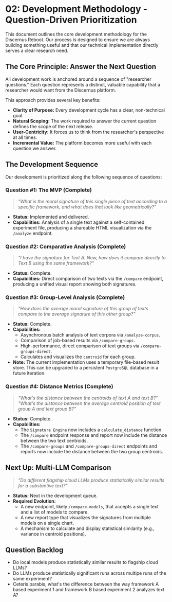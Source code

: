 # 02: Development Methodology - Question-Driven Prioritization

This document outlines the core development methodology for the Discernus Reboot. Our process is designed to ensure we are always building something useful and that our technical implementation directly serves a clear research need.

## The Core Principle: Answer the Next Question

All development work is anchored around a sequence of "researcher questions." Each question represents a distinct, valuable capability that a researcher would want from the Discernus platform.

This approach provides several key benefits:
- **Clarity of Purpose:** Every development cycle has a clear, non-technical goal.
- **Natural Scoping:** The work required to answer the current question defines the scope of the next release.
- **User-Centricity:** It forces us to think from the researcher's perspective at all times.
- **Incremental Value:** The platform becomes more useful with each question we answer.

## The Development Sequence

Our development is prioritized along the following sequence of questions:

### Question #1: The MVP (Complete)
> *"What is the moral signature of this single piece of text according to a specific framework, and what does that look like geometrically?"*

- **Status:** Implemented and delivered.
- **Capabilities:** Analysis of a single text against a self-contained experiment file, producing a shareable HTML visualization via the `/analyze` endpoint.

### Question #2: Comparative Analysis (Complete)
> *"I have the signature for Text A. Now, how does it compare directly to Text B using the same framework?"*

- **Status:** Complete.
- **Capabilities:** Direct comparison of two texts via the `/compare` endpoint, producing a unified visual report showing both signatures.

### Question #3: Group-Level Analysis (Complete)
> *"How does the average moral signature of this group of texts compare to the average signature of this other group?"*

- **Status:** Complete.
- **Capabilities:** 
    - Asynchronous batch analysis of text corpora via `/analyze-corpus`.
    - Comparison of job-based results via `/compare-groups`.
    - High-performance, direct comparison of text groups via `/compare-groups-direct`.
    - Calculates and visualizes the `centroid` for each group.
- **Note:** The current implementation uses a temporary file-based result store. This can be upgraded to a persistent `PostgreSQL` database in a future iteration.

### Question #4: Distance Metrics (Complete)
> *"What's the distance between the centroids of text A and text B?"*
> *"What's the distance between the average centroid position of text group A and text group B?"*

- **Status:** Complete.
- **Capabilities:**
    - The `Signature Engine` now includes a `calculate_distance` function.
    - The `/compare` endpoint response and report now include the distance between the two text centroids.
    - The `/compare-groups` and `/compare-groups-direct` endpoints and reports now include the distance between the two group centroids.

## Next Up: Multi-LLM Comparison
> *"Do different flagship cloud LLMs produce statistically similar results for a substantive text?"*

- **Status:** Next in the development queue.
- **Required Evolution:**
    - A new endpoint, likely `/compare-models`, that accepts a single text and a list of models to compare.
    - A new report type that visualizes the signatures from multiple models on a single chart.
    - A mechanism to calculate and display statistical similarity (e.g., variance in centroid positions).

## Question Backlog
- Do local models produce statistically similar results to flagship cloud LLMs?
- Do LLMs produce statistically significant runs across multipe runs of the same experiment?
- Ceteris parabis, what's the difference between the way framework A based experiment 1 and framework B based experiment 2 analyzes text A?